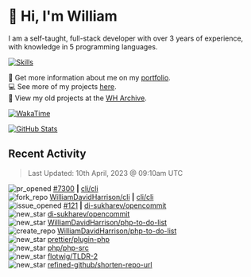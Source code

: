 # 👋 Hi, I'm William
I am a self-taught, full-stack developer with over 3 years of experience, with knowledge in 5 programming languages.

[![Skills](https://skillicons.dev/icons?i=css,cloudflare,discord,bots,docker,express,firebase,git,github,githubactions,html,js,linux,md,mongodb,netlify,nodejs,php,py,replit,tailwind,ts,vercel,vscode,wordpress,workers)](https://wdh.gg/dev)

🧑 Get more information about me on my [portfolio](https://wdh.gg/dev).
<br>
💻 See more of my projects [here](https://wdh.gg/github-org).
<br>
📁 View my old projects at the [WH Archive](https://wdh.gg/archive).

[![WakaTime](https://wakatime.com/badge/user/817e29c1-e1ac-4adc-936b-37bfa447c165.svg?style=for-the-badge)](https://wdh.gg/wakatime)

[![GitHub Stats](https://github-readme-stats.vercel.app/api?username=williamdavidharrison&theme=algolia&show_icons=true&border_radius=8&count_private=true&include_all_commits=true)](https://wdh.gg/github)

## Recent Activity
<!--RECENT_ACTIVITY:last_update-->
> Last Updated: 10th April, 2023 @ 09:10am UTC
<!--RECENT_ACTIVITY:last_update_end-->

<!--RECENT_ACTIVITY:start-->
![pr_opened](https://cdn.jsdelivr.net/gh/Readme-Workflows/Readme-Icons@main/icons/octicons/PullRequestOpened.svg) [#7300](https://github.com/cli/cli/pull/7300) **|** [cli/cli](https://github.com/cli/cli)<br>
![fork_repo](https://cdn.jsdelivr.net/gh/Readme-Workflows/Readme-Icons@main/icons/octicons/ForkedRepository.svg) [WilliamDavidHarrison/cli](https://github.com/WilliamDavidHarrison/cli) **|** [cli/cli](https://github.com/cli/cli)<br>
![issue_opened](https://cdn.jsdelivr.net/gh/Readme-Workflows/Readme-Icons@main/icons/octicons/IssueOpened.svg) [#121](https://github.com/di-sukharev/opencommit/issues/121) **|** [di-sukharev/opencommit](https://github.com/di-sukharev/opencommit)<br>
![new_star](https://cdn.jsdelivr.net/gh/Readme-Workflows/Readme-Icons@main/icons/octicons/StarredRepositoryYellow.svg) [di-sukharev/opencommit](https://github.com/di-sukharev/opencommit)<br>
![new_star](https://cdn.jsdelivr.net/gh/Readme-Workflows/Readme-Icons@main/icons/octicons/StarredRepositoryYellow.svg) [WilliamDavidHarrison/php-to-do-list](https://github.com/WilliamDavidHarrison/php-to-do-list)<br>
![create_repo](https://cdn.jsdelivr.net/gh/Readme-Workflows/Readme-Icons@main/icons/octicons/Repository.svg) [WilliamDavidHarrison/php-to-do-list](https://github.com/WilliamDavidHarrison/php-to-do-list)<br>
![new_star](https://cdn.jsdelivr.net/gh/Readme-Workflows/Readme-Icons@main/icons/octicons/StarredRepositoryYellow.svg) [prettier/plugin-php](https://github.com/prettier/plugin-php)<br>
![new_star](https://cdn.jsdelivr.net/gh/Readme-Workflows/Readme-Icons@main/icons/octicons/StarredRepositoryYellow.svg) [php/php-src](https://github.com/php/php-src)<br>
![new_star](https://cdn.jsdelivr.net/gh/Readme-Workflows/Readme-Icons@main/icons/octicons/StarredRepositoryYellow.svg) [flotwig/TLDR-2](https://github.com/flotwig/TLDR-2)<br>
![new_star](https://cdn.jsdelivr.net/gh/Readme-Workflows/Readme-Icons@main/icons/octicons/StarredRepositoryYellow.svg) [refined-github/shorten-repo-url](https://github.com/refined-github/shorten-repo-url)<br>
<!--RECENT_ACTIVITY:end-->
